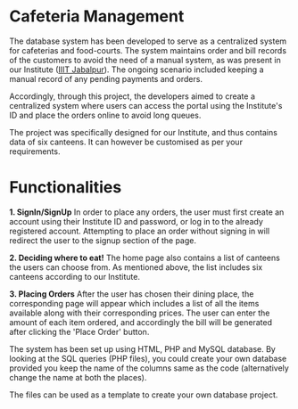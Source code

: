 # Cafeteria Management
The database system has been developed to serve as a centralized system for cafeterias and food-courts. The system maintains order and bill records of the customers to avoid the need of a manual system, as was present in our Institute (<a href="https://www.iiitdmj.ac.in/">IIIT Jabalpur</a>). The ongoing scenario included keeping a manual record of any pending payments and orders.

Accordingly, through this project, the developers aimed to create a centralized system where users can access the portal using the Institute's ID and place the orders online to avoid long queues.

The project was specifically designed for our Institute, and thus contains data of six canteens. It can however be customised as per your requirements.

# Functionalities
**1. SignIn/SignUp**
In order to place any orders, the user must first create an account using their Institute ID and password, or log in to the already registered account. Attempting to place an order without signing in will redirect the user to the signup section of the page. </br>

<!--IMAGE-->

**2. Deciding where to eat!**
The home page also contains a list of canteens the users can choose from. As mentioned above, the list includes six canteens according to our Institute.

<!--IMAGE-->

**3. Placing Orders**
After the user has chosen their dining place, the corresponding page will appear which includes a list of all the items available along with their corresponding prices. The user can enter the amount of each item ordered, and accordingly the bill will be generated after clicking the 'Place Order' button.

<!--IMAGE-->

The system has been set up using HTML, PHP and MySQL database. By looking at the SQL queries (PHP files), you could create your own database provided you keep the name of the columns same as the code (alternatively change the name at both the places).

The files can be used as a template to create your own database project.
